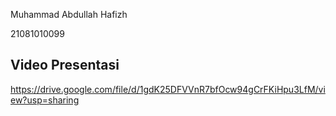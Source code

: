 
Muhammad Abdullah Hafizh

21081010099

## Video Presentasi
https://drive.google.com/file/d/1gdK25DFVVnR7bfOcw94gCrFKiHpu3LfM/view?usp=sharing

